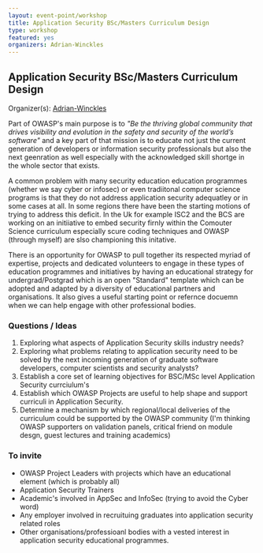 ```yaml
---
layout: event-point/workshop
title: Application Security BSc/Masters Curriculum Design
type: workshop
featured: yes
organizers: Adrian-Winckles
---
```


## Application Security BSc/Masters Curriculum Design

Organizer(s): [Adrian-Winckles](../Participants/Adrian-Winckles.html)

Part of OWASP's main purpose is to _"Be the thriving global community that drives visibility and evolution in the safety and security of the world’s software"_ and a key part of that mission is to educate not just the current generation of developers or information security professionals but also the next geenration as well especially with the acknowledged skill shortge in the whole sector that exists.

A common problem with many security education education programmes (whether we say cyber or infosec) or even tradiitonal computer science programs is that they do not address application security adequatley or in some cases at all.  In some regions there have been the starting motions of trying to address this deficit.  In the Uk for example ISC2 and the BCS are working on an initiiative to embed security firnly within the Comouter Science curriculum especially scure coding techniques and OWASP (through myself) are slso championing this initative.

There is an opportunity for OWASP to pull together its respected myriad of expertise, projects and dedicated volunteers to engage in these types of education programmes and initiatives by having an educational strategy for undergrad/Postgrad which is an open "Standard" template which can be adopted and adapted by a diversity of educational partners and organisations.  It also gives a useful starting point or refernce docuemn when we can help engage with other professional bodies.

### Questions / Ideas

1. Exploring what aspects of Application Security skills industry needs?
2. Exploring what problems relating to application security need to be solved by the next incoming generation of graduate software developers, computer scientists  and security analysts?
3. Establish a core set of learning objectives for BSC/MSc level Application Security currciulum's
4. Establish which OWASP Projects are useful to help shape and support curriculi in Application Security.
5. Determine a mechanism by which regional/local deliveries of the curriculum could be supported by the OWASP community (I'm thinking OWASP supporters on validation panels, critical friend on module desgn, guest lectures and training academics)

### To invite

- OWASP Project Leaders with projects which have an educational element (which is probably all)
- Application Security Trainers 
- Academic's involved in AppSec and InfoSec (trying to avoid the Cyber word)
- Any employer involved in recruituing graduates into application security related roles
- Other organisations/professioanl bodies with a vested interest in application security educational programmes.


